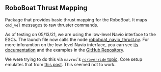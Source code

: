 ## RoboBoat Thrust Mapping

Package that provides basic thrust mapping for the RoboBoat. It maps `cmd_vel` messages to raw thruster commands.

As of testing on 05/13/21, we are using the low-level Navio interface to the ESCs. The launch file now calls the node [roboboat_navio_thrust.py](https://github.com/CRAWlab/roboboat/blob/dev/roboboat_thrust_mapping/nodes/roboboat_navio_thrust.py). For more inforamtion on the low-level Navio interface, you can see [its documentation](https://docs.emlid.com/navio2/) and the examples in the [GitHub Repository](https://github.com/emlid/Navio2).

We were trying to do this via `mavros`'s [`rc/override` topic](http://wiki.ros.org/mavros#mavros.2FPlugins.Subscribed_Topics-2). Core setup emulates that from [this post](https://discuss.bluerobotics.com/t/simulating-manual-control-using-mavros/1745/64). This seemed not to work.
